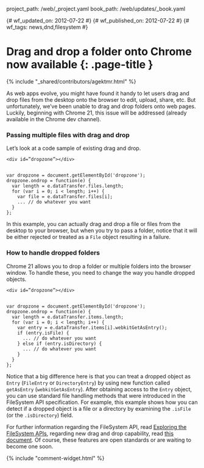 project_path: /web/_project.yaml
book_path: /web/updates/_book.yaml

{# wf_updated_on: 2012-07-22 #}
{# wf_published_on: 2012-07-22 #}
{# wf_tags: news,dnd,filesystem #}

# Drag and drop a folder onto Chrome now available  {: .page-title }

{% include "_shared/contributors/agektmr.html" %}


As web apps evolve, you might have found it handy to let users drag and drop files from the desktop onto the browser to edit, upload, share, etc. But unfortunately, we’ve been unable to drag and drop folders onto web pages. Luckily, beginning with Chrome 21, this issue will be addressed (already available in the Chrome dev channel).

### Passing multiple files with drag and drop

Let’s look at a code sample of existing drag and drop.


    <div id=”dropzone”></div>
    

    var dropzone = document.getElementById('dropzone');
    dropzone.ondrop = function(e) {
      var length = e.dataTransfer.files.length;
      for (var i = 0; i < length; i++) {
        var file = e.dataTransfer.files[i];
        ... // do whatever you want
      }
    };
    

In this example, you can actually drag and drop a file or files from the desktop to your browser, but when you try to pass a folder, notice that it will be either rejected or treated as a `File` object resulting in a failure.

### How to handle dropped folders

Chrome 21 allows you to drop a folder or multiple folders into the browser window. To handle these, you need to change the way you handle dropped objects.


    <div id=”dropzone”></div>
    

    var dropzone = document.getElementById('dropzone');
    dropzone.ondrop = function(e) {
      var length = e.dataTransfer.items.length;
      for (var i = 0; i < length; i++) {
        var entry = e.dataTransfer.items[i].webkitGetAsEntry();
        if (entry.isFile) {
          ... // do whatever you want
        } else if (entry.isDirectory) {
          ... // do whatever you want
        }
      }
    };
    

Notice that a big difference here is that you can treat a dropped object as `Entry` (`FileEntry` or `DirectoryEntry`) by using new function called `getAsEntry` (`webkitGetAsEntry`).
After obtaining access to the `Entry` object, you can use standard file handling methods that were introduced in the FileSystem API specification. For example, this example shows how you can detect if a dropped object is a file or a directory by examining the `.isFile` (or the `.isDirectory`) field.

For further information regarding the FileSystem API, read [Exploring the FileSystem APIs](http://www.html5rocks.com/en/tutorials/file/filesystem/), regarding new drag and drop capability, read [this document](http://wiki.whatwg.org/wiki/DragAndDropEntries). Of course, these features are open standards or are waiting to become one soon.


{% include "comment-widget.html" %}
